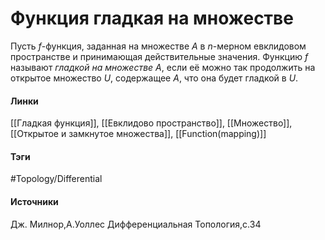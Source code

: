 # Функция гладкая на множестве
Пусть $f$-функция, заданная на множестве $A$ в $n$-мерном евклидовом пространстве и принимающая действительные значения. Функцию $f$ называют *гладкой на множестве $A$*, если её можно так продолжить на открытое множество $U$, содержащее $A$, что она будет гладкой в $U$.

#### Линки
 [[Гладкая функция]],
 [[Евклидово пространство]],
 [[Множество]],
 [[Открытое и замкнутое множества]],
 [[Function(mapping)]]
#### Тэги
 #Topology/Differential 
#### Источники
 Дж. Милнор,А.Уоллес Дифференциальная Топология,с.34